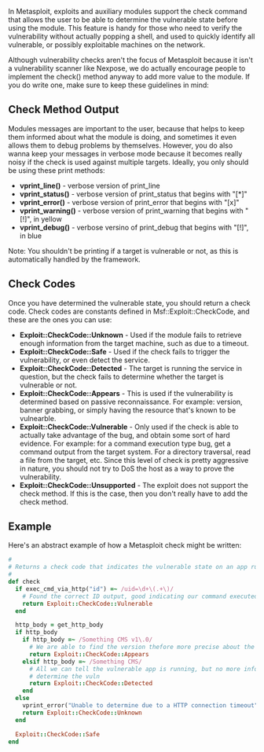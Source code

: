 In Metasploit, exploits and auxiliary modules support the check command that allows the user to be able to determine the vulnerable state before using the module. This feature is handy for those who need to verify the vulnerability without actually popping a shell, and used to quickly identify all vulnerable, or possibly exploitable machines on the network.

Although vulnerability checks aren't the focus of Metasploit because it isn't a vulnerability scanner like Nexpose, we do actually encourage people to implement the check() method anyway to add more value to the module. If you do write one, make sure to keep these guidelines in mind:

## Check Method Output

Modules messages are important to the user, because that helps to keep them informed about what the module is doing, and sometimes it even allows them to debug problems by themselves. However, you do also wanna keep your messages in verbose mode because it becomes really noisy if the check is used against multiple targets. Ideally, you only should be using these print methods:

* **vprint_line()** - verbose version of print_line
* **vprint_status()** - verbose version of print_status that begins with "[*]"
* **vprint_error()** - verbose version of print_error that begins with "[x]"
* **vprint_warning()** - verbose version of print_warning that begins with "[!]", in yellow
* **vprint_debug()** - verbose versino of print_debug that begins with "[!]", in blue

Note: You shouldn't be printing if a target is vulnerable or not, as this is automatically handled by the framework.

## Check Codes

Once you have determined the vulnerable state, you should return a check code. Check codes are constants defined in Msf::Exploit::CheckCode, and these are the ones you can use:

* **Exploit::CheckCode::Unknown** - Used if the module fails to retrieve enough information from the target machine, such as due to a timeout.
* **Exploit::CheckCode::Safe** - Used if the check fails to trigger the vulnerability, or even detect the service.
* **Exploit::CheckCode::Detected** - The target is running the service in question, but the check fails to determine whether the target is vulnerable or not.
* **Exploit::CheckCode::Appears** - This is used if the vulnerability is determined based on passive reconnaissance. For example: version, banner grabbing, or simply having the resource that's known to be vulnearble.
* **Exploit::CheckCode::Vulnerable** - Only used if the check is able to actually take advantage of the bug, and obtain some sort of hard evidence. For example: for a command execution type bug, get a command output from the target system. For a directory traversal, read a file from the target, etc. Since this level of check is pretty aggressive in nature, you should not try to DoS the host as a way to prove the vulnerability.
* **Exploit::CheckCode::Unsupported** - The exploit does not support the check method. If this is the case, then you don't really have to add the check method.

## Example

Here's an abstract example of how a Metasploit check might be written:

```ruby
#
# Returns a check code that indicates the vulnerable state on an app running on OS X
#
def check
  if exec_cmd_via_http("id") =~ /uid=\d+\(.+\)/
    # Found the correct ID output, good indicating our command executed
    return Exploit::CheckCode::Vulnerable
  end

  http_body = get_http_body
  if http_body
    if http_body =~ /Something CMS v1\.0/
      # We are able to find the version thefore more precise about the vuln state
      return Exploit::CheckCode::Appears
    elsif http_body =~ /Something CMS/
      # All we can tell the vulnerable app is running, but no more info to
      # determine the vuln
      return Exploit::CheckCode::Detected
    end
  else
    vprint_error("Unable to determine due to a HTTP connection timeout")
    return Exploit::CheckCode::Unknown
  end

  Exploit::CheckCode::Safe
end
```